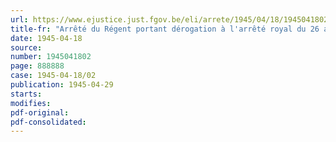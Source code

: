```yaml
---
url: https://www.ejustice.just.fgov.be/eli/arrete/1945/04/18/1945041802/justel
title-fr: "Arrêté du Régent portant dérogation à l'arrêté royal du 26 août 1939, modifiant les attributions du Comité du Budget, allégeant la tache du Conseil de Cabinet et réglant certaines compétences du Premier Ministre et du Ministre des Finances (abrogé par AM 20-08-1946, art. 33)"
date: 1945-04-18
source:
number: 1945041802
page: 888888
case: 1945-04-18/02
publication: 1945-04-29
starts:
modifies:
pdf-original:
pdf-consolidated:
---
```


